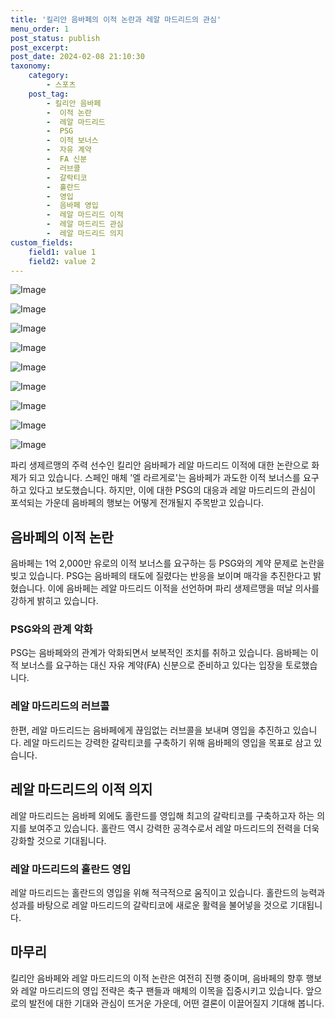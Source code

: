 ```yaml
---
title: '킬리안 음바페의 이적 논란과 레알 마드리드의 관심'
menu_order: 1
post_status: publish
post_excerpt: 
post_date: 2024-02-08 21:10:30
taxonomy:
    category:
        - 스포츠
    post_tag:
        - 킬리안 음바페
        -  이적 논란
        -  레알 마드리드
        -  PSG
        -  이적 보너스
        -  자유 계약
        -  FA 신분
        -  러브콜
        -  갈락티코
        -  홀란드
        -  영입
        -  음바페 영입
        -  레알 마드리드 이적
        -  레알 마드리드 관심
        -  레알 마드리드 의지
custom_fields:
    field1: value 1
    field2: value 2
---
```


![Image](https://imgnews.pstatic.net/image/450/2024/02/08/0000098117_001_20240208184201557.jpg?type=w647)

![Image](https://imgnews.pstatic.net/image/450/2024/02/08/0000098117_002_20240208184201593.jpg?type=w647)

![Image](https://imgnews.pstatic.net/image/450/2024/02/08/0000098117_003_20240208184201630.jpg?type=w647)

![Image](https://imgnews.pstatic.net/image/450/2024/02/08/0000098117_004_20240208184201712.jpg?type=w647)

![Image](https://imgnews.pstatic.net/image/450/2024/02/08/0000098117_005_20240208184201833.jpg?type=w647)

![Image](https://imgnews.pstatic.net/image/450/2024/02/08/0000098117_006_20240208184201917.jpg?type=w647)

![Image](https://imgnews.pstatic.net/image/450/2024/02/08/0000098117_007_20240208184202010.jpg?type=w647)

![Image](https://imgnews.pstatic.net/image/450/2024/02/08/0000098117_008_20240208184202053.jpg?type=w647)

![Image](https://imgnews.pstatic.net/image/450/2024/02/08/0000098117_009_20240208184202124.jpg?type=w647)

파리 생제르맹의 주력 선수인 킬리안 음바페가 레알 마드리드 이적에 대한 논란으로 화제가 되고 있습니다. 스페인 매체 '엘 라르게로'는 음바페가 과도한 이적 보너스를 요구하고 있다고 보도했습니다. 하지만, 이에 대한 PSG의 대응과 레알 마드리드의 관심이 포석되는 가운데 음바페의 행보는 어떻게 전개될지 주목받고 있습니다.
## 음바페의 이적 논란
음바페는 1억 2,000만 유로의 이적 보너스를 요구하는 등 PSG와의 계약 문제로 논란을 빚고 있습니다. PSG는 음바페의 태도에 질렸다는 반응을 보이며 매각을 추진한다고 밝혔습니다. 이에 음바페는 레알 마드리드 이적을 선언하며 파리 생제르맹을 떠날 의사를 강하게 밝히고 있습니다.
### PSG와의 관계 악화
PSG는 음바페와의 관계가 악화되면서 보복적인 조치를 취하고 있습니다. 음바페는 이적 보너스를 요구하는 대신 자유 계약(FA) 신분으로 준비하고 있다는 입장을 토로했습니다.
### 레알 마드리드의 러브콜
한편, 레알 마드리드는 음바페에게 끊임없는 러브콜을 보내며 영입을 추진하고 있습니다. 레알 마드리드는 강력한 갈락티코를 구축하기 위해 음바페의 영입을 목표로 삼고 있습니다.
## 레알 마드리드의 이적 의지
레알 마드리드는 음바페 외에도 홀란드를 영입해 최고의 갈락티코를 구축하고자 하는 의지를 보여주고 있습니다. 홀란드 역시 강력한 공격수로서 레알 마드리드의 전력을 더욱 강화할 것으로 기대됩니다.
### 레알 마드리드의 홀란드 영입
레알 마드리드는 홀란드의 영입을 위해 적극적으로 움직이고 있습니다. 홀란드의 능력과 성과를 바탕으로 레알 마드리드의 갈락티코에 새로운 활력을 불어넣을 것으로 기대됩니다.
## 마무리
킬리안 음바페와 레알 마드리드의 이적 논란은 여전히 진행 중이며, 음바페의 향후 행보와 레알 마드리드의 영입 전략은 축구 팬들과 매체의 이목을 집중시키고 있습니다. 앞으로의 발전에 대한 기대와 관심이 뜨거운 가운데, 어떤 결론이 이끌어질지 기대해 봅니다.
